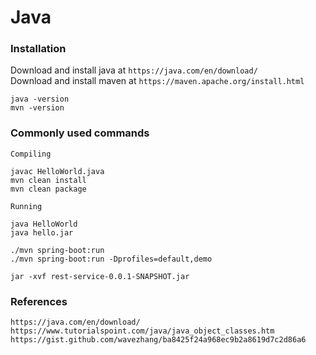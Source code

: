 # Java

### Installation
Download and install java at `https://java.com/en/download/`\
Download and install maven at `https://maven.apache.org/install.html`

```
java -version
mvn -version
```

### Commonly used commands
```
Compiling

javac HelloWorld.java
mvn clean install
mvn clean package
```

```
Running

java HelloWorld
java hello.jar

./mvn spring-boot:run
./mvn spring-boot:run -Dprofiles=default,demo
```

```
jar -xvf rest-service-0.0.1-SNAPSHOT.jar
```

### References
```
https://java.com/en/download/
https://www.tutorialspoint.com/java/java_object_classes.htm
https://gist.github.com/wavezhang/ba8425f24a968ec9b2a8619d7c2d86a6
```
